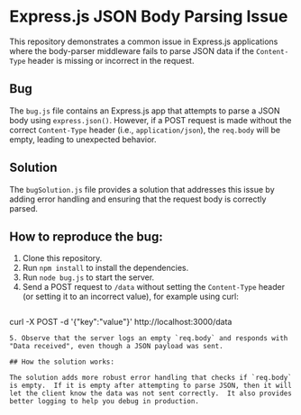 # Express.js JSON Body Parsing Issue

This repository demonstrates a common issue in Express.js applications where the body-parser middleware fails to parse JSON data if the `Content-Type` header is missing or incorrect in the request.

## Bug

The `bug.js` file contains an Express.js app that attempts to parse a JSON body using `express.json()`. However, if a POST request is made without the correct `Content-Type` header (i.e., `application/json`), the `req.body` will be empty, leading to unexpected behavior.

## Solution

The `bugSolution.js` file provides a solution that addresses this issue by adding error handling and ensuring that the request body is correctly parsed.

## How to reproduce the bug:

1. Clone this repository.
2. Run `npm install` to install the dependencies.
3. Run `node bug.js` to start the server.
4. Send a POST request to `/data` without setting the `Content-Type` header (or setting it to an incorrect value), for example using curl:
   ```bash
curl -X POST -d '{"key":"value"}' http://localhost:3000/data
```
5. Observe that the server logs an empty `req.body` and responds with "Data received", even though a JSON payload was sent.

## How the solution works:

The solution adds more robust error handling that checks if `req.body` is empty.  If it is empty after attempting to parse JSON, then it will let the client know the data was not sent correctly.  It also provides better logging to help you debug in production.
